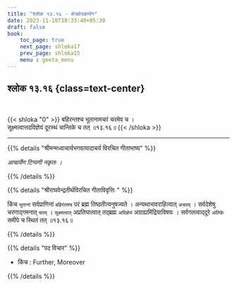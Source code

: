 ```yaml
---
title: "श्लोक १३.१६ - क्षेत्रक्षेत्रज्ञयोग"
date: 2023-11-18T18:33:40+05:30
draft: false
book:
    toc_page: true
    next_page: shloka17
    prev_page: shloka15
    menu : geeta_menu
---
```




## श्लोक १३.१६ {class=text-center}

<br/>

{{< shloka  "0"  >}}
बहिरन्तश्च भूतानामचरं चरमेव च ।  
सूक्ष्मत्वात्तदविज्ञेयं दूरस्थं चान्तिके च तत् ॥१३.१६॥
{{< /shloka >}}

---


{{% details "श्रीमन्मध्वाचार्यभगवत्पादाचर्य विरचित  गीताभाष्य" %}}

*आचार्येण टिप्पणी नकृतः ।*


{{% /details %}}



{{% details "श्रीराघवेन्द्रतीर्थविरचित गीताविवृत्तिः " %}}

किंच `भूतानां` सर्वप्राणिनां `बहिरंतश्च` 
परं ब्रह्म तिष्ठतीत्यनुषज्यते । 
अन्यथाभावराहित्यात् `अचरम्‌` । 
सर्वदेशेषु चरणाद्गमनात् `चरम्‌` । 
`सूक्ष्मत्वात्` अप्रतिघात्वात् तद्ब्रह्म `अविज्ञेयं` 
अग्राह्यमिंद्रियाविषयः । सर्वगतत्वाद्‌दूरे
`अंतिके` समीपे च स्थितं तत् ॥१३.१६॥

{{% /details %}}



{{% details "पद विचार" %}}

- किंच : Further, Moreover 

{{% /details %}}
